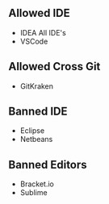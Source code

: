 ## Allowed IDE
* IDEA All IDE's
* VSCode

## Allowed Cross Git
* GitKraken

## Banned IDE
* Eclipse
* Netbeans

## Banned Editors
* Bracket.io
* Sublime
